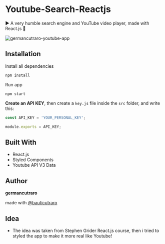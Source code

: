 # Youtube-Search-Reactjs

▶️ A very humble search engine and YouTube video player, made with React.js 🎥

<img src="youtube-clone.gif" alt="germancutraro-youtube-app" />

## Installation

Install all dependencies

```
npm install
```

Run app

```
npm start
```

**Create an API KEY**, then create a `key.js` file inside the `src` folder, and write this:

```javascript
const API_KEY = 'YOUR_PERSONAL_KEY';

module.exports = API_KEY;  
```

## Built With

* React.js
* Styled Components
* Youtube API V3 Data

## Author

**germancutraro**

made with [@bauticutraro](https://github.com/bauticutraro)

## Idea

* The idea was taken from Stephen Grider React.js course, then i tried to styled the app to make it more real like Youtube! 
